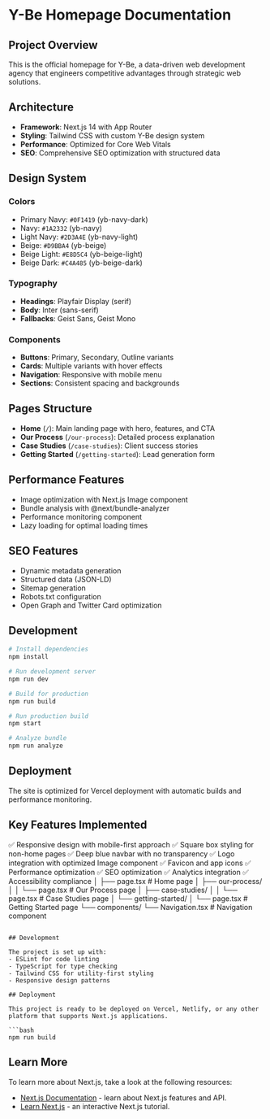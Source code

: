# Y-Be Homepage Documentation

## Project Overview
This is the official homepage for Y-Be, a data-driven web development agency that engineers competitive advantages through strategic web solutions.

## Architecture
- **Framework**: Next.js 14 with App Router
- **Styling**: Tailwind CSS with custom Y-Be design system
- **Performance**: Optimized for Core Web Vitals
- **SEO**: Comprehensive SEO optimization with structured data

## Design System
### Colors
- Primary Navy: `#0F1419` (yb-navy-dark)
- Navy: `#1A2332` (yb-navy)
- Light Navy: `#2D3A4E` (yb-navy-light)
- Beige: `#D9BBA4` (yb-beige)
- Beige Light: `#E8D5C4` (yb-beige-light)
- Beige Dark: `#C4A485` (yb-beige-dark)

### Typography
- **Headings**: Playfair Display (serif)
- **Body**: Inter (sans-serif)
- **Fallbacks**: Geist Sans, Geist Mono

### Components
- **Buttons**: Primary, Secondary, Outline variants
- **Cards**: Multiple variants with hover effects
- **Navigation**: Responsive with mobile menu
- **Sections**: Consistent spacing and backgrounds

## Pages Structure
- **Home** (`/`): Main landing page with hero, features, and CTA
- **Our Process** (`/our-process`): Detailed process explanation
- **Case Studies** (`/case-studies`): Client success stories
- **Getting Started** (`/getting-started`): Lead generation form

## Performance Features
- Image optimization with Next.js Image component
- Bundle analysis with @next/bundle-analyzer
- Performance monitoring component
- Lazy loading for optimal loading times

## SEO Features
- Dynamic metadata generation
- Structured data (JSON-LD)
- Sitemap generation
- Robots.txt configuration
- Open Graph and Twitter Card optimization

## Development
```bash
# Install dependencies
npm install

# Run development server
npm run dev

# Build for production
npm run build

# Run production build
npm start

# Analyze bundle
npm run analyze
```

## Deployment
The site is optimized for Vercel deployment with automatic builds and performance monitoring.

## Key Features Implemented
✅ Responsive design with mobile-first approach
✅ Square box styling for non-home pages
✅ Deep blue navbar with no transparency
✅ Logo integration with optimized Image component
✅ Favicon and app icons
✅ Performance optimization
✅ SEO optimization
✅ Analytics integration
✅ Accessibility compliance
│   ├── page.tsx            # Home page
│   ├── our-process/
│   │   └── page.tsx        # Our Process page
│   ├── case-studies/
│   │   └── page.tsx        # Case Studies page
│   └── getting-started/
│       └── page.tsx        # Getting Started page
└── components/
    └── Navigation.tsx      # Navigation component
```

## Development

The project is set up with:
- ESLint for code linting
- TypeScript for type checking
- Tailwind CSS for utility-first styling
- Responsive design patterns

## Deployment

This project is ready to be deployed on Vercel, Netlify, or any other platform that supports Next.js applications.

```bash
npm run build
```

## Learn More

To learn more about Next.js, take a look at the following resources:

- [Next.js Documentation](https://nextjs.org/docs) - learn about Next.js features and API.
- [Learn Next.js](https://nextjs.org/learn) - an interactive Next.js tutorial.
